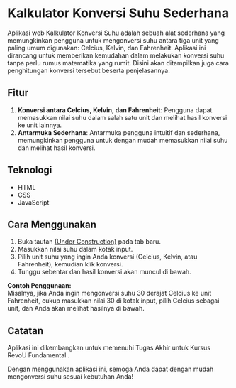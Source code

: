 # Kalkulator Konversi Suhu Sederhana

Aplikasi web Kalkulator Konversi Suhu adalah sebuah alat sederhana yang memungkinkan pengguna untuk mengonversi suhu antara tiga unit yang paling umum digunakan: Celcius, Kelvin, dan Fahrenheit. Aplikasi ini dirancang untuk memberikan kemudahan dalam melakukan konversi suhu tanpa perlu rumus matematika yang rumit. Disini akan ditampilkan juga cara penghitungan konversi tersebut beserta penjelasannya.


## Fitur
1. **Konversi antara Celcius, Kelvin, dan Fahrenheit**: Pengguna dapat memasukkan nilai suhu dalam salah satu unit dan melihat hasil konversi ke unit lainnya.
2. **Antarmuka Sederhana**: Antarmuka pengguna intuitif dan sederhana, memungkinkan pengguna untuk dengan mudah memasukkan nilai suhu dan melihat hasil konversi.


## Teknologi
- HTML
- CSS
- JavaScript

## Cara Menggunakan
1. Buka tautan [(Under Construction)](https://revou-fundamental-course.github.io/5-feb-24-AdonNeet/index.html) pada tab baru.
2. Masukkan nilai suhu dalam kotak input.
3. Pilih unit suhu yang ingin Anda konversi (Celcius, Kelvin, atau Fahrenheit), kemudian klik konversi.
4. Tunggu sebentar dan hasil konversi akan muncul di bawah.

**Contoh Penggunaan:**  
Misalnya, jika Anda ingin mengonversi suhu 30 derajat Celcius ke unit Fahrenheit, cukup masukkan nilai 30 di kotak input, pilih Celcius sebagai unit, dan Anda akan melihat hasilnya di bawah.


## Catatan
Aplikasi ini dikembangkan untuk memenuhi Tugas Akhir untuk Kursus RevoU Fundamental .

Dengan menggunakan aplikasi ini, semoga Anda dapat dengan mudah mengonversi suhu sesuai kebutuhan Anda!
